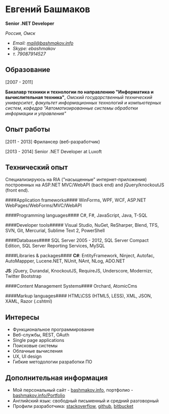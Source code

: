 Евгений Башмаков
=================
**Senior .NET Developer**

*Россия, Омск*

- *Email: mail@bashmakov.info*
- *Skype: ebashmakov*
- *т. 79087914527*


Образование
---------

[2007 - 2011] 

**Бакалавр техники и технологии по направлению "Информатика и вычислительная техника"**, 
*Омский государственный технический университет*, 
*факультет информационных технологий и компьютерных систем*, 
*кафедра "Автоматизированные системы обработки информации и управления"*

Опыт работы
-----------

[2011 - 2013] Фрилансер (веб-разработчик)

[2013 - 2014] Senior .NET Developer at Luxoft

Технический опыт
----------------

Специализируюсь на RIA ("насыщенные" интернет-приложения) 
построенных на ASP.NET MVC/WebAPI (back end) and jQuery/knockoutJS (front end).

####Application frameworks####
WinForms, WPF, WCF, ASP.NET WebPages/WebForms/MVC/WebAPI

####Programming languages####
C#, F#, JavaScript, Java, T-SQL

####Developer tools#####
Visual Studio, NuGet, ReSharper, Blend, TFS, SVN, Git, Mercurial, Sublime Text 2, PowerShell

####Databases####
SQL Server 2005 - 2012, SQL Server Compact Edition, SQL Server Reporting Services, MySQL

####Libraries & packages####
**C#**: EntityFramework, Ninject, Autofac, AutoMappper, Lucene.NET, NUnit, NAnt, NLog, ADO.NET

**JS**: jQuery, Durandal, KnockoutJS, RequireJS, Underscore, Modernizr, Twitter Bootstrap

####Content Management Systems####
Orchard, AtomicCms

####Markup languages####
HTML\CSS (HTML5, LESS), XML, JSON, XAML, Razor (.cshtml)

Интересы
--------

* Функциональное программирование
* Веб-службы, REST, OAuth
* Single page applications
* Поисковые системы
* Облачные вычисления
* UX, UI design
* Гибкие методологии разработки ПО

Дополнительная информация
-------------------------
- Мой персональный сайт - [bashmakov.info](http://bashmakov.info), портфолио - [bashmakov.info/Portfolio](http://bashmakov.info/Portfolio)
- Английский язык: свободный письменный и средний разговорный
- Профили разработчика: [stackoverflow](http://stackoverflow.com/users/536900/crackbrain "stackoverflow"), [github](https://github.com/crackbrain "github"), [bitbucket](https://bitbucket.org/crackbrain/ "bitbucket")
